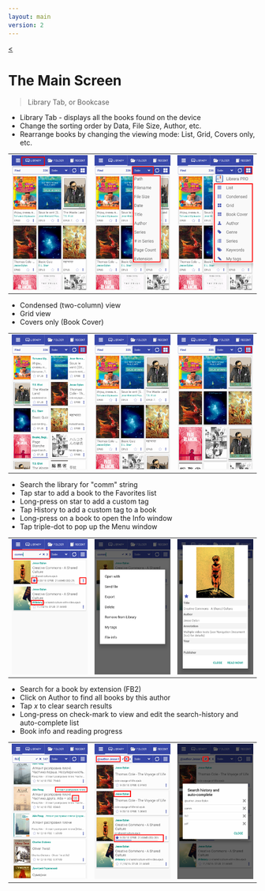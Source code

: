 ```yaml
---
layout: main
version: 2
---
```

[<](/wiki/stories)

# The Main Screen

> Library Tab, or Bookcase

* Library Tab - displays all the books found on the device
* Change the sorting order by Data, File Size, Author, etc.
* Rearrange books by changing the viewing mode: List, Grid, Covers only, etc.

||||
|-|-|-|
|![](1.png)|![](2.png)|![](3.png)|


* Condensed (two-column) view
* Grid view
* Covers only (Book Cover)

||||
|-|-|-|
|![](4.png)|![](5.png)|![](6.png)|


* Search the library for "comm" string
* Tap star to add a book to the Favorites list
* Long-press on star to add a custom tag
* Tap History to add a custom tag to a book
* Long-press on a book to open the Info window
* Tap triple-dot to pop up the Menu window

||||
|-|-|-|
|![](7.png)|![](8.png)|![](9.png)|

* Search for a book by extension (FB2)
* Click on Author to find all books by this author
* Tap _x_ to clear search results
* Long-press on check-mark to view and edit the search-history and auto-complete list
* Book info and reading progress

||||
|-|-|-|
|![](10.png)|![](11.png)|![](12.png)|
